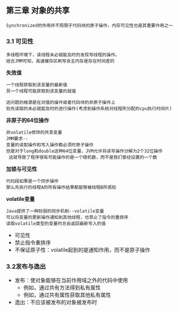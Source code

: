 ## 第三章 对象的共享

```
Synchronized的作用并不局限于代码块的原子操作，内存可见性也是其重要作用之一
```

### 3.1 可见性

```
多线程环境下，读线程未必就能及时的发现写线程的操作。
结合JMM可知，高速缓存区刷写会主内存是存在时间差的
```

**失效值**

```
一个线程获取到该变量的最新值
另一个线程可能获取到该变量的就值

这问题的根源是在对值的操作或者代码块的非原子操作上
较先读取的未必就能及时的进行操作(考虑到操作系统对线程所分配的cpu执行时间片)
```

**非原子的64位操作**

```
非volatile修饰的共享变量
JMM要求--
变量的读取操作和写入操作都必须时原子操作
但是对于long和double这种64位变量，JVM允许将读写操作分解为2个32位操作
 这就导致了程序很有可能操作的是一个随机数，而不是我们曾经设置的一个数
```

**加锁与可见性**

```
代码段如果是一个同步操作
那么先执行的线程A的所有操作结果都能够被线程B所感知
```

**volatile变量**

```
Java提供了一种较弱的同步机制--volatile变量
可以将变量的更新操作通知到其他线程，也禁止了指令的重排序
读取volatile类型的变量时总会返回最新写入的值
```

* 可见性
* 禁止指令重排序
* 不保证原子性：volatile起到的是通知作用，而不是原子操作

### 3.2发布与逸出

- 发布：使对象能够在当前作用域之外的代码中使用
    - 例如，通过共有方法得到私有属性
    - 例如，通过共有属性获取其他私有属性
- 逸出：不应该被发布的对象被发布时